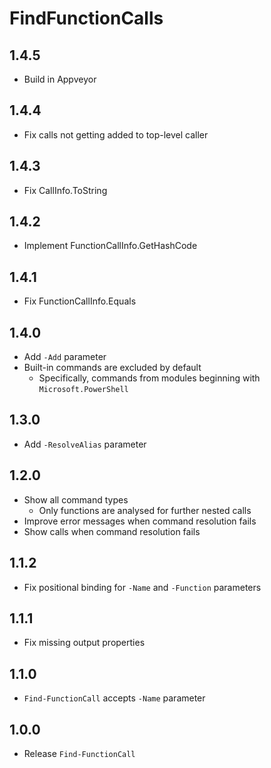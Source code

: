 # FindFunctionCalls

## 1.4.5

- Build in Appveyor

## 1.4.4

- Fix calls not getting added to top-level caller

## 1.4.3

- Fix CallInfo.ToString

## 1.4.2

- Implement FunctionCallInfo.GetHashCode

## 1.4.1

- Fix FunctionCallInfo.Equals

## 1.4.0

- Add `-Add` parameter
- Built-in commands are excluded by default
    - Specifically, commands from modules beginning with `Microsoft.PowerShell`

## 1.3.0

- Add `-ResolveAlias` parameter

## 1.2.0

- Show all command types
    - Only functions are analysed for further nested calls
- Improve error messages when command resolution fails
- Show calls when command resolution fails

## 1.1.2

- Fix positional binding for `-Name` and `-Function` parameters

## 1.1.1

- Fix missing output properties

## 1.1.0

- `Find-FunctionCall` accepts `-Name` parameter

## 1.0.0

- Release `Find-FunctionCall`
